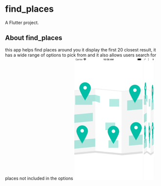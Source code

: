 # find_places

A Flutter project.

## About find_places

this app helps find places around you
it display the first 20 closest result, it has a wide range of options to pick from and it also allows users search for places not included in the options
<img src="assets/app_1.png" height=400px display="inline" />
<span style="
    display:inline-block; width:32px;">
<img src="assets/app_1.png" height=400px display="inline" />

